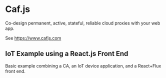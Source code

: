 # Caf.js

Co-design permanent, active, stateful, reliable cloud proxies with your web app.

See https://www.cafjs.com

## IoT Example using a React.js Front End

Basic example combining a CA, an IoT device application, and a React+Flux
front end.
